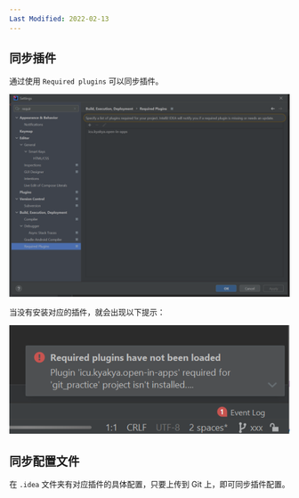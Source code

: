 ```yaml
---
Last Modified: 2022-02-13
---
```




## 同步插件

通过使用 `Required plugins` 可以同步插件。

![](https://raw.githubusercontent.com/caliburn1994-2/caliburn1994-image/main/images/202202131918248.png)

当没有安装对应的插件，就会出现以下提示：

![](https://raw.githubusercontent.com/caliburn1994-2/caliburn1994-image/main/images/202202131916933.png)



## 同步配置文件

在 `.idea` 文件夹有对应插件的具体配置，只要上传到 Git 上，即可同步插件配置。